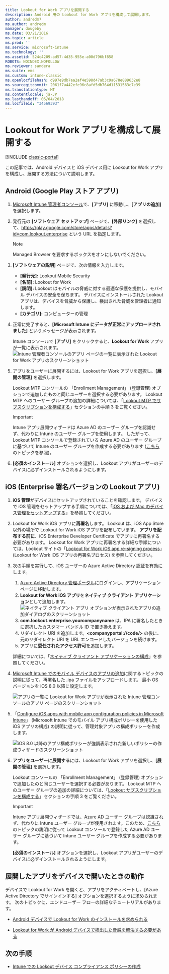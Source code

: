 ```yaml
---
title: Lookout for Work アプリを展開する
description: Android 用の Lookout for Work アプリを構成して展開します。
author: andredm7
ms.author: andredm
manager: dougeby
ms.date: 03/21/2016
ms.topic: article
ms.prod: ''
ms.service: microsoft-intune
ms.technology: ''
ms.assetid: 524c4209-ad57-4d35-955e-a00d796bf858
ROBOTS: NOINDEX,NOFOLLOW
ms.reviewer: sandera
ms.suite: ems
ms.custom: intune-classic
ms.openlocfilehash: d997e9db7aa2af4e598d47ab3c9a678e889632e8
ms.sourcegitcommit: 2061f7a442efc96c8afd5db764d11531563c7e39
ms.translationtype: HT
ms.contentlocale: ja-JP
ms.lasthandoff: 06/04/2018
ms.locfileid: "34569393"
---
```

# <a name="configure-and-deploy-lookout-for-work-app"></a>Lookout for Work アプリを構成して展開する

[!INCLUDE [classic-portal](../includes/classic-portal.md)]

この記事では、Android デバイスと iOS デバイス用に Lookout for Work アプリを構成し、展開する方法について説明します。

## <a name="android-google-play-store-app"></a>Android (Google Play ストア アプリ)

1. [Microsoft Intune 管理者コンソール](https://manage.microsoft.com)で、**[アプリ]** に移動し、**[アプリの追加]** を選択します。
2. 発行元の **[ソフトウェア セットアップ]** ページで、**[外部リンク]** を選択して、https://play.google.com/store/apps/details?id=com.lookout.enterprise という URL を指定します。
   >[!NOTE]
   >Managed Browser を要求するボックスをオンにしないでください。

3. **[ソフトウェアの説明]** ページで、次の情報を入力します。
   * **[発行元]:** Lookout Mobile Security
   * **[名前]:**   Lookout for Work
   * **[説明]:**  Lookout はモバイルの脅威に対する最適な保護を提供し、モバイル デバイスの安全を保ちます。 デバイスにインストールされた Lookout アプリは、デバイスを脅威から保護し、検出された脅威を管理者に通知します。
   * **[カテゴリ]:** コンピューターの管理

4. 正常に完了すると、**[Microsoft Intune にデータが正常にアップロードされました]** というメッセージが表示されます。

   Intune コンソールで **[アプリ]** をクリックすると、**Lookout for Work** アプリが一覧に表示されます。![Intune 管理者コンソールのアプリ ページの一覧に表示された Lookout for Work アプリのスクリーンショット](../media/mtp/lookout-app-listed-intune-console.png)

5. アプリをユーザーに展開するには、Lookout for Work アプリを選択し、**[展開の管理]** を選択します。

   Lookout MTP コンソールの 「Enrollment Management」 (登録管理) オプションで追加したものと同じユーザーを選択する必要があります。  Lookout MTP へのユーザー グループの追加の詳細については、「[Lookout MTP でサブスクリプションを構成する](configure-deploy-lookout-for-work-app.md)」セクションの手順 3 をご覧ください。

   >[!IMPORTANT]
   > Intune アプリ展開ウィザードは Azure AD のユーザー グループを認識せず、代わりに Intune のユーザー グループを使用します。 したがって、Lookout MTP コンソールで登録されている Azure AD のユーザー グループに基づいて Intune のユーザー グループを作成する必要があります ([こちら](plan-your-user-and-device-groups.md)のトピックを参照)。

6. **[必須のインストール]** オプションを選択し、Lookout アプリがユーザーのデバイスに必ずインストールされるようにします。

## <a name="ios-enterprise-signed-version-of-lookout-app"></a>iOS (Enterprise 署名バージョンの Lookout アプリ)

1. **iOS 管理**がデバイスにセットアップされていることを確認します。 デバイスで iOS 管理をセットアップする手順については、「[iOS および Mac のデバイス管理をセットアップする](set-up-ios-and-mac-management-with-microsoft-intune.md)」を参照してください。

2. Lookout for Work iOS アプリに**再署名**します。 Lookout は、iOS App Store 以外の場所で Lookout for Work iOS アプリを配布しています。 **アプリを配布する前に**、iOS Enterprise Developer Certificate でアプリに再署名する必要があります。 Lookout for Work アプリに再署名する詳細な手順については、Lookout サイトの「[Lookout for Work iOS app re-signing process](https://personal.support.lookout.com/hc/articles/114094038714)」(Lookout for Work iOS アプリの再署名プロセス) を参照してください。

3. 次の手順を実行して、iOS ユーザーの Azure Active Directory 認証を有効にします。
   1.  [Azure Active Directory 管理ポータル](https://manage.windowsazure.com)にログインし、アプリケーション ページに移動します。
   2.  **Lookout for Work iOS アプリ**を**ネイティブ クライアント アプリケーション**として追加します。
   ![ネイティブ クライアント アプリ オプションが表示されたアプリの追加ダイアログのスクリーンショット](../media/mtp/aad-add-app.png)
   3. **com.lookout.enterprise.yourcompanyname** は、IPA に署名したときに選択したカスタマー バンドル ID で置き換えます。
   4.  リダイレクト URI を追加します。**&lt;companyportal://code/>** の後に、元のリダイレクト URI を URL エンコードしたバージョンを続けます。
   5.  アプリに**委任されたアクセス許可**を追加します。

   詳細については、「[ネイティブ クライアント アプリケーションの構成](https://azure.microsoft.com/documentation/articles/app-service-mobile-how-to-configure-active-directory-authentication/#optional-configure-a-native-client-application)」を参照してください。

4. [Microsoft Intune でのモバイル デバイスのアプリの追加](/intune-classic/deploy-use/add-apps-for-mobile-devices-in-microsoft-intune)に関するトピックの説明に従って、再署名した .ipa ファイルをアップロードします。 最小 OS バージョンを iOS 8.0 以降に設定します。

   ![アプリの一覧に Lookout for Work アプリが表示された Intune 管理コンソールのアプリ ページのスクリーンショット](../media/mtp/ios-app-uploaded-intune.png)

5. 「[Configure iOS apps with mobile app configuration policies in Microsoft Intune](/intune-classic/deploy-use/configure-ios-apps-with-mobile-app-configuration-policies-in-microsoft-intune)」 (Microsoft Intune でのモバイル アプリ構成ポリシーを使用した iOS アプリの構成) の説明に従って、管理対象アプリの構成ポリシーを作成します。

   ![iOS 8.0 以降のアプリ構成ポリシーが強調表示された新しいポリシーの作成ウィザードのスクリーンショット](../media/mtp/ios-app-config.png)

6. **アプリをユーザーに展開する**には、Lookout for Work アプリを選択し、**[展開の管理]** を選択します。

   Lookout コンソールの 「Enrollment Management」 (登録管理) オプションで追加したのと同じユーザーを選択する必要があります。  Lookout MTP へのユーザー グループの追加の詳細については、「[Lookout サブスクリプションを構成する](https://docs.microsoft.com/sccm/protect/deploy-use/configure-and-deploy-lookout-for-work-apps)」セクションの手順 3 をご覧ください。

   >[!IMPORTANT]
   > Intune アプリ展開ウィザードでは、Azure AD ユーザー グループは認識されず、代わりに Intune ユーザー グループが使用されます。このため、[こちら](plan-your-user-and-device-groups.md)のトピックの説明に従って Lookout コンソールで登録した Azure AD ユーザー グループに基づいて Intune ユーザー グループを作成する必要があります。

   **[必須のインストール]** オプションを選択し、Lookout アプリがユーザーのデバイスに必ずインストールされるようにします。

## <a name="what-happens-when-the-deployed-app-is-opened-on-the-device"></a>展開したアプリをデバイスで開いたときの動作 
デバイスで Lookout for Work を開くと、アプリをアクティベートし、[Azure Active Directory でサインインする] オプションを選択するように求められます。 次のトピックに、エンドユーザー フローの詳細なチュートリアルがあります。

* [Android デバイスで Lookout for Work のインストールを求められる](https://docs.microsoft.com/intune-user-help/you-are-prompted-to-install-lookout-for-work-android)
    
* [Lookout for Work が Android デバイスで検出した脅威を解決する必要がある](https://docs.microsoft.com/intune-user-help/you-need-to-resolve-a-threat-found-by-lookout-for-work-android)

## <a name="next-steps"></a>次の手順
* [Intune での Lookout デバイス コンプライアンス ポリシーの作成](https://docs.microsoft.com/sccm/protect/deploy-use/enable-device-threat-protection-rule-compliance-policy)
